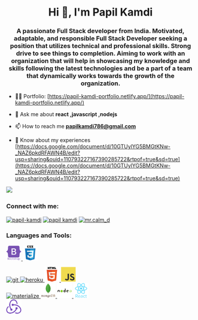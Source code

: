 <h1 align="center">Hi 👋, I'm Papil Kamdi</h1>
<h3 align="center">A passionate Full Stack developer from India.
Motivated, adaptable, and responsible  Full Stack Developer seeking a position that utilizes technical and professional skills. Strong drive to see things to completion. Aiming to work with an organization that will help in showcasing my knowledge and skills following the latest technologies and be a part of a team that dynamically works towards the growth of the organization.</h3>

- 👨‍💻 Portfolio: [https://papil-kamdi-portfolio.netlify.app/](https://papil-kamdi-portfolio.netlify.app/)

- 💬 Ask me about **react ,javascript ,nodejs**

- 📫 How to reach me **papilkamdi786@gmail.com**

- 📄 Know about my experiences [https://docs.google.com/document/d/10GTUylYG5BMGtKNw-_NAZ6pkdRFAWN4B/edit?usp=sharing&ouid=110793227167390285722&rtpof=true&sd=true](https://docs.google.com/document/d/10GTUylYG5BMGtKNw-_NAZ6pkdRFAWN4B/edit?usp=sharing&ouid=110793227167390285722&rtpof=true&sd=true)

<img src="https://c.tenor.com/flflC6GFzO8AAAAd/sultan-alrefaei-programmer.gif" ></img>

<h3 align="left">Connect with me:</h3>
<p align="left">
<a href="https://linkedin.com/in/papil-kamdi" target="blank"><img align="center" src="https://raw.githubusercontent.com/rahuldkjain/github-profile-readme-generator/master/src/images/icons/Social/linked-in-alt.svg" alt="papil-kamdi" height="30" width="40" /></a>
<a href="https://fb.com/papil kamdi" target="blank"><img align="center" src="https://raw.githubusercontent.com/rahuldkjain/github-profile-readme-generator/master/src/images/icons/Social/facebook.svg" alt="papil kamdi" height="30" width="40" /></a>
<a href="https://instagram.com/mr.calm_d" target="blank"><img align="center" src="https://raw.githubusercontent.com/rahuldkjain/github-profile-readme-generator/master/src/images/icons/Social/instagram.svg" alt="mr.calm_d" height="30" width="40" /></a>
</p>

<h3 align="left">Languages and Tools:</h3>
<p align="left"> <a href="https://getbootstrap.com" target="_blank" rel="noreferrer"> <img src="https://raw.githubusercontent.com/devicons/devicon/master/icons/bootstrap/bootstrap-plain-wordmark.svg" alt="bootstrap" width="40" height="40"/> </a> <a href="https://www.w3schools.com/css/" target="_blank" rel="noreferrer"> <img src="https://raw.githubusercontent.com/devicons/devicon/master/icons/css3/css3-original-wordmark.svg" alt="css3" width="40" height="40"/> </a> <a href="https://git-scm.com/" target="_blank" rel="noreferrer"> 
 
 <img src="https://www.vectorlogo.zone/logos/git-scm/git-scm-icon.svg" alt="git" width="40" height="40"/> </a> <a href="https://heroku.com" target="_blank" rel="noreferrer"> 
 <img src="https://www.vectorlogo.zone/logos/heroku/heroku-icon.svg" alt="heroku" width="40" height="40"/> </a> <a href="https://www.w3.org/html/" target="_blank" rel="noreferrer"> 
 <img src="https://raw.githubusercontent.com/devicons/devicon/master/icons/html5/html5-original-wordmark.svg" alt="html5" width="40" height="40"/> </a> <a href="https://developer.mozilla.org/en-US/docs/Web/JavaScript" target="_blank" rel="noreferrer">
  <img src="https://raw.githubusercontent.com/devicons/devicon/master/icons/javascript/javascript-original.svg" alt="javascript" width="40" height="40"/> </a> <a href="https://materializecss.com/" target="_blank" rel="noreferrer">
  <br/>
  <img src="https://raw.githubusercontent.com/prplx/svg-logos/5585531d45d294869c4eaab4d7cf2e9c167710a9/svg/materialize.svg" alt="materialize" width="40" height="40"/> </a> <a href="https://www.mongodb.com/" target="_blank" rel="noreferrer"> 
  <img src="https://raw.githubusercontent.com/devicons/devicon/master/icons/mongodb/mongodb-original-wordmark.svg" alt="mongodb" width="40" height="40"/> </a> <a href="https://nodejs.org" target="_blank" rel="noreferrer">
  <img src="https://raw.githubusercontent.com/devicons/devicon/master/icons/nodejs/nodejs-original-wordmark.svg" alt="nodejs" width="40" height="40"/> </a> <a href="https://reactjs.org/" target="_blank" rel="noreferrer">
  <img src="https://raw.githubusercontent.com/devicons/devicon/master/icons/react/react-original-wordmark.svg" alt="react" width="40" height="40"/> </a> <a href="https://redux.js.org" target="_blank" rel="noreferrer">
  <br/>
  <img src="https://raw.githubusercontent.com/devicons/devicon/master/icons/redux/redux-original.svg" alt="redux" width="40" height="40"/> </a> </p>
